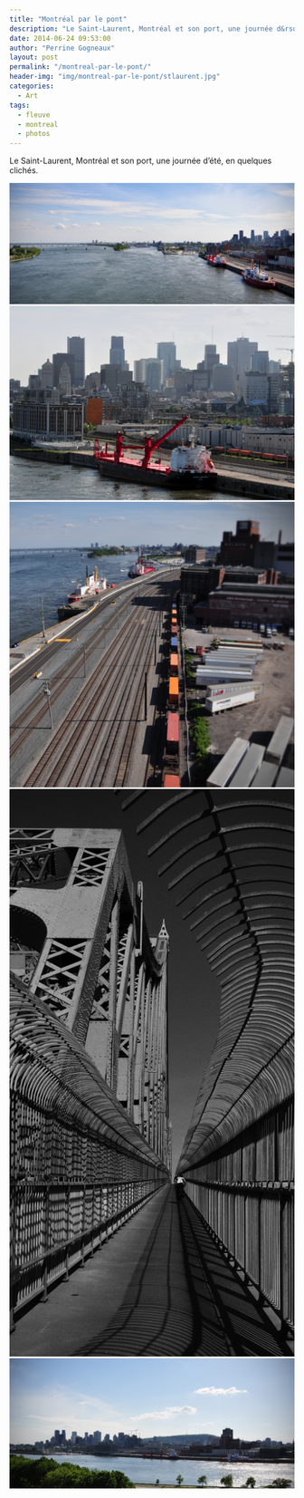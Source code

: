 ```yaml
---
title: "Montréal par le pont"
description: "Le Saint-Laurent, Montréal et son port, une journée d&rsquo;été, en quelques clichés"
date: 2014-06-24 09:53:00
author: "Perrine Gogneaux"
layout: post
permalink: "/montreal-par-le-pont/"
header-img: "img/montreal-par-le-pont/stlaurent.jpg"
categories:
  - Art
tags:
  - fleuve
  - montreal
  - photos
---
```

Le Saint-Laurent, Montréal et son port, une journée d&rsquo;été, en quelques clichés.

<img src="/img/montreal-par-le-pont/stlaurent.jpg" alt="stlaurent" />
<img src="/img/montreal-par-le-pont/bateau.jpg" alt="stlaurent" />
<img src="/img/montreal-par-le-pont/wagons.jpg" alt="stlaurent" />
<img src="/img/montreal-par-le-pont/jacquescartier.jpg" alt="stlaurent" />
<img src="/img/montreal-par-le-pont/montreal_pano.jpg" alt="stlaurent" />
